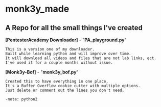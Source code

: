 # monk3y_made
A Repo for all the small things I've created
---

**[PentesterAcademy Downloader]** - "**PA_playground.py**"
```plaintext
This is a version one of my downloader.
Built while learning python and will improve over time.
It will download all videos and files that are not lab links, ect.
I've used it for a couple months without issue.
```


**[Monk3y-Bof]** - "**monk3y_bof.py**"

```plaintext
Created this to have everything in one place.
It's a Buffer Overflow cookie cutter with multiple options.
Just delete or comment out the lines you don't need.

-note: python2
```
